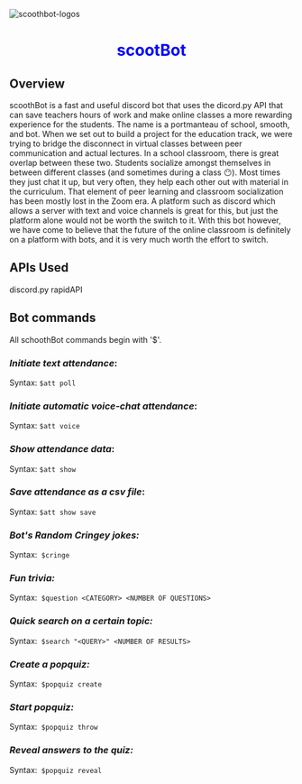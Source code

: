 ![scoothbot-logos](https://user-images.githubusercontent.com/38008146/123531741-b0cdbd80-d724-11eb-9109-2ba4f05f04c1.jpeg)

<h1 align="center" >
  <span style="color : blue;">scootBot</span>
</h1>


## Overview

scoothBot is a fast and useful discord bot that uses the dicord.py API that can save teachers hours of work and make online classes a more rewarding experience for the students. The name is a portmanteau of school, smooth, and bot.
When we set out to build a project for the education track, we were trying to bridge the disconnect in virtual classes between peer communication and actual lectures. In a school classroom, there is great overlap between these two. Students socialize amongst themselves in between different classes (and sometimes during a class 😶). Most times they just chat it up, but very often, they help each other out with material in the curriculum. That element of peer learning and classroom socialization has been mostly lost in the Zoom era. A platform such as discord which allows a server with text and voice channels is great for this, but just the platform alone would not be worth the switch to it. With this bot however, we have come to believe that the future of the online classroom is definitely on a platform with bots, and it is very much worth the effort to switch.

## APIs Used 
discord.py
rapidAPI

## Bot commands 
All schoothBot commands begin with '$'.

  ### _Initiate text attendance_:
  Syntax: `$att poll`

  ### _Initiate automatic voice-chat attendance_:
  Syntax: `$att voice`

  ### _Show attendance data_:
  Syntax: `$att show`

  ### _Save attendance as a csv file_:
  Syntax: `$att show save`

  ### _Bot's Random Cringey jokes:_
  Syntax:` $cringe`

  ### _Fun trivia:_
  Syntax:` $question <CATEGORY> <NUMBER OF QUESTIONS>`

  ### _Quick search on a certain topic:_
  Syntax:` $search "<QUERY>" <NUMBER OF RESULTS>`

  ### _Create a popquiz:_
  Syntax:` $popquiz create`

  ### _Start popquiz:_
  Syntax:` $popquiz throw`

  ### _Reveal answers to the quiz:_
  Syntax:` $popquiz reveal`

